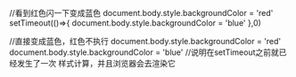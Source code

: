 //看到红色闪一下变成蓝色
document.body.style.backgroundColor = 'red'
setTimeout(()=>{
document.body.style.backgroundColor = 'blue'
},0)

//直接变成蓝色，红色不执行
document.body.style.backgroundColor = 'red'
document.body.style.backgroundColor = 'blue'
//说明在setTimeout之前就已经发生了一次 样式计算，并且浏览器会去渲染它